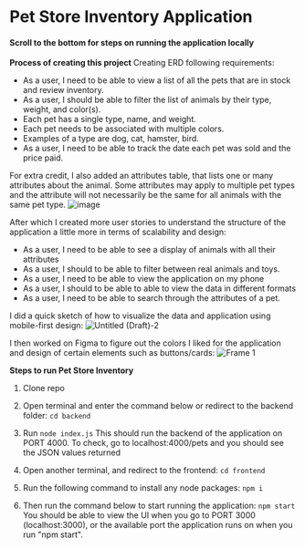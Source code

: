 # Pet Store Inventory Application
#### Scroll to the bottom for steps on running the application locally

**Process of creating this project**
Creating ERD following requirements: 
* As a user, I need to be able to view a list of all the pets that are in stock and review inventory.
* As a user, I should be able to filter the list of animals by their type, weight, and color(s).
* Each pet has a single type, name, and weight.
* Each pet needs to be associated with multiple colors.
* Examples of a type are dog, cat, hamster, bird.
* As a user, I need to be able to track the date each pet was sold and the price paid.

For extra credit, I also added an attributes table, that lists one or many attributes about the animal. Some attributes may apply to multiple pet types and the attribute will not necessarily be the same for all animals with the same pet type.
![image](https://github.com/user-attachments/assets/982c1085-09f5-406a-b86d-434c4bd35f64)

After which I created more user stories to understand the structure of the application a little more in terms of scalability and design:
* As a user, I need to be able to see a display of animals with all their attributes
* As a user, I should to be able to filter between real animals and toys.
* As a user, I need to be able to view the application on my phone
* As a user, I should to be able to able to view the data in different formats
* As a user, I need to be able to search through the attributes of a pet.

I did a quick sketch of how to visualize the data and application using mobile-first design:
![Untitled (Draft)-2](https://github.com/user-attachments/assets/4a17c1c6-6262-4ce9-b25d-aba4f5642d33)

I then worked on Figma to figure out the colors I liked for the application and design of certain elements such as buttons/cards:
![Frame 1](https://github.com/user-attachments/assets/7e272e8c-ad25-4dfa-9ac8-36cc50ee949a)


**Steps to run Pet Store Inventory**
1. Clone repo
2. Open terminal and enter the command below or redirect to the backend folder:
```cd backend```
3. Run
```node index.js```
This should run the backend of the application on PORT 4000. To check, go to localhost:4000/pets and you should see the JSON values returned

5. Open another terminal, and redirect to the frontend:
```cd frontend```
6. Run the following command to install any node packages:
```npm i```
7. Then run the command below to start running the application:
```npm start```
You should be able to view the UI when you go to PORT 3000 (localhost:3000), or the available port the application runs on when you run "npm start".

